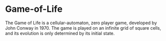 # Game-of-Life
The Game of Life is a cellular-automaton, zero player game, developed by John Conway in 1970. The game is played on an infinite grid of square cells, and its evolution is only determined by its initial state.
